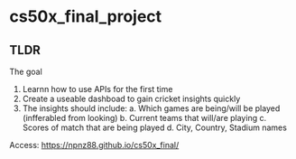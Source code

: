 # cs50x_final_project

## TLDR
The goal 
1. Learnn how to use APIs for the first time
2. Create a useable dashboad to gain cricket insights quickly
3. The insights should include:
    a. Which games are being/will be played (infferabled from looking)
    b. Current teams that will/are playing
    c. Scores of match that are being played
    d. City, Country, Stadium names

Access: https://npnz88.github.io/cs50x_final/
